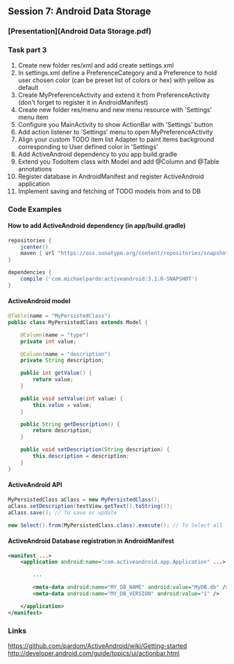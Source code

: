## Session 7: Android Data Storage
### [Presentation](Android Data Storage.pdf)
### Task part 3

1. Create new folder res/xml and add create settings.xml
2. In settings.xml define a PreferenceCategory and a Preference to hold user chosen color (can be preset list of colors or hex) with yellow as default
3. Create MyPreferenceActivity and extend it from PreferenceActivity (don't forget to register it in AndroidManifest)
4. Create new folder res/menu and new menu resource with 'Settings' menu item
5. Configure you MainActivity to show ActionBar with 'Settings' button
6. Add action listener to 'Settings' menu to open MyPreferenceActivity
7. Align your custom TODO item list Adapter to paint items background corresponding to User defined color in 'Settings'
8. Add ActiveAndroid dependency to you app build.gradle
9. Extend you TodoItem class with Model and add @Column and @Table annotations
10. Register database in AndroidManifest and register ActiveAndroid application
11. Implement saving and fetching of TODO models from and to DB

### Code Examples

#### How to add ActiveAndroid dependency (in app/build.gradle)
``` groovy
repositories {
    jcenter()
    maven { url "https://oss.sonatype.org/content/repositories/snapshots/" }
}

dependencies {
    compile ('com.michaelpardo:activeandroid:3.1.0-SNAPSHOT')
}
```

#### ActiveAndroid model
```java
@Table(name = "MyPersistedClass")
public class MyPersistedClass extends Model {

    @Column(name = "type")
    private int value;

    @Column(name = "description")
    private String description;

    public int getValue() {
        return value;
    }

    public void setValue(int value) {
        this.value = value;
    }

    public String getDescription() {
        return description;
    }

    public void setDescription(String description) {
        this.description = description;
    }
}
```

#### ActiveAndroid API
```java
MyPersistedClass aClass = new MyPersistedClass();
aClass.setDescription(textView.getText().toString());
aClass.save(); // To save or update

new Select().from(MyPersistedClass.class).execute(); // To Select all
```

#### ActiveAndroid Database registration in AndroidManifest
```xml
<manifest ...>
    <application android:name="com.activeandroid.app.Application" ...>

        ...

        <meta-data android:name="MY_DB_NAME" android:value="MyDB.db" />
        <meta-data android:name="MY_DB_VERSION" android:value="1" />

    </application>
</manifest>
```

### Links

https://github.com/pardom/ActiveAndroid/wiki/Getting-started
http://developer.android.com/guide/topics/ui/actionbar.html